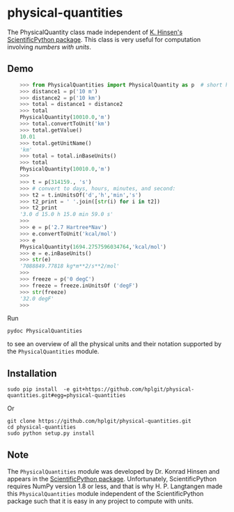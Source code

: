 # physical-quantities

The PhysicalQuantity class made independent of [K. Hinsen's ScientificPython package](https://bitbucket.org/khinsen/scientificpython/). This class is very useful for computation involving *numbers with units*.

## Demo

```python
    >>> from PhysicalQuantities import PhysicalQuantity as p  # short hand
    >>> distance1 = p('10 m')
    >>> distance2 = p('10 km')
    >>> total = distance1 + distance2
    >>> total
    PhysicalQuantity(10010.0,'m')
    >>> total.convertToUnit('km')
    >>> total.getValue()
    10.01
    >>> total.getUnitName()
    'km'
    >>> total = total.inBaseUnits()
    >>> total
    PhysicalQuantity(10010.0,'m')
    >>>
    >>> t = p(314159., 's')
    >>> # convert to days, hours, minutes, and second:
    >>> t2 = t.inUnitsOf('d','h','min','s')
    >>> t2_print = ' '.join([str(i) for i in t2])
    >>> t2_print
    '3.0 d 15.0 h 15.0 min 59.0 s'
    >>>
    >>> e = p('2.7 Hartree*Nav')
    >>> e.convertToUnit('kcal/mol')
    >>> e
    PhysicalQuantity(1694.2757596034764,'kcal/mol')
    >>> e = e.inBaseUnits()
    >>> str(e)
    '7088849.77818 kg*m**2/s**2/mol'
    >>>
    >>> freeze = p('0 degC')
    >>> freeze = freeze.inUnitsOf ('degF')
    >>> str(freeze)
    '32.0 degF'
    >>>
```

Run

```
pydoc PhysicalQuantities
```
to see an overview of all the physical units and their notation supported
by the `PhysicalQuantities` module.

## Installation

```
sudo pip install  -e git+https://github.com/hplgit/physical-quantities.git#egg=physical-quantities
```

Or
```
git clone https://github.com/hplgit/physical-quantities.git
cd physical-quantities
sudo python setup.py install
```

## Note

The `PhysicalQuantities` module was developed by Dr. Konrad Hinsen
and appears in the [ScientificPython package](https://bitbucket.org/khinsen/scientificpython/). Unfortunately, ScientificPython requires NumPy version 1.8 or
less, and that is why H. P. Langtangen made this `PhysicalQuantities`
module independent of the ScientificPython package such that it is easy
in any project to compute with units.
